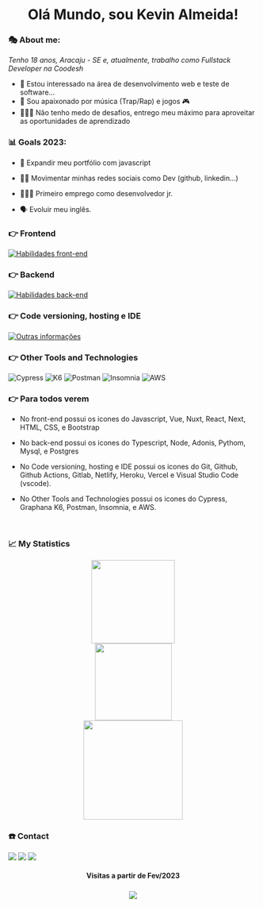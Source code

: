<h1 align='center'>
  Olá Mundo, sou Kevin Almeida!
</h1>

### 🎭 About me:

<p>
  <em>
    Tenho 18 anos, Aracaju - SE e, atualmente, trabalho como Fullstack Developer na Coodesh
  </em>
</p>

- 👀 Estou interessado na área de desenvolvimento web e teste de software...
- 🎵 Sou apaixonado por música (Trap/Rap) e jogos 🎮
- 🦸🏽‍♂️ Não tenho medo de desafios, entrego meu máximo para aproveitar as oportunidades de aprendizado
  
### 📊 Goals 2023:
  
- 📂 Expandir meu portfólio com javascript

- 🤳🏾 Movimentar minhas redes sociais como Dev (github, linkedin...)

- 👨🏾‍💻 Primeiro emprego como desenvolvedor jr.

- 🗣️ Evoluir meu inglês.

### 👉 Frontend
[![Habilidades front-end](https://skillicons.dev/icons?i=js,vue,nuxtjs,react,next,html,css,bootstrap,
)](https://skillicons.dev)
 
### 👉 Backend
[![Habilidades back-end](https://skillicons.dev/icons?i=ts,nodejs,adonis,py,mysql,postgres
)](https://skillicons.dev)

### 👉 Code versioning, hosting e IDE
[![Outras informações](https://skillicons.dev/icons?i=git,github,githubactions,gitlab,netlify,heroku,vercel,vscode
)](https://skillicons.dev)

### 👉 Other Tools and Technologies
![Cypress](https://img.shields.io/badge/cypress-blue.svg?style=for-the-badge&logo=cypress&logoColor=white)
![K6](https://img.shields.io/badge/k6-430098.svg?style=for-the-badge&logo=k6&logoColor=white)
![Postman](https://img.shields.io/badge/postman-FF6C37.svg?style=for-the-badge&logo=postman&logoColor=white)
![Insomnia](https://img.shields.io/badge/insomnia-purple.svg?style=for-the-badge&logo=insomnia&logoColor=white)
![AWS](https://img.shields.io/badge/AWS-232f3e.svg?style=for-the-badge&logo=amazonAWS&logoColor=orange)

### 👉 Para todos verem
- No front-end possui os icones do Javascript, Vue, Nuxt, React, Next, HTML, CSS, e Bootstrap

- No back-end possui os icones do Typescript, Node, Adonis, Pythom, Mysql, e Postgres

- No Code versioning, hosting e IDE possui os icones do Git, Github, Github Actions, Gitlab, Netlify, Heroku, Vercel e Visual Studio Code (vscode).

- No Other Tools and Technologies possui os icones do Cypress, Graphana K6, Postman, Insomnia, e AWS.

<br />

### 📈 My Statistics

<div align="center">
  <div>
    <img height="168em" widht="40" src="https://streak-stats.demolab.com?user=eukvyn&theme=radical&hide_border=false&locale=pt_BR&date_format=j%2Fn%5B%2FY%5D"/>
  </div>
  <div>
    <img height="155em" widht="40" src="https://github-readme-stats.vercel.app/api?username=eukvyn&show_icons=true&theme=radical&include_all_commits=true&hide=issues&count_private=true"/>
  </div>
  <div>
    <img height="200em" src="https://github-readme-stats.vercel.app/api/top-langs/?username=eukvyn&layout=compact&hide=java,python,jupyter%20notebook,powershell&langs_count=5&theme=radical"/>
  </div>
</div>
 
### ☎️ Contact
<div> 
  <a href="https://instagram.com/eukvyn" target="_blank"><img src="https://img.shields.io/badge/-Instagram-%23E4405F?style=for-the-badge&logo=instagram&logoColor=white" target="_blank"></a>
  <a href = "mailto:janioklalmeida05@gmail.com"><img src="https://img.shields.io/badge/-Gmail-%23333?style=for-the-badge&logo=gmail&logoColor=white" target="_blank"></a>
  <a href="https://www.linkedin.com/in/kevin-almeida-desenvolvedor/" target="_blank"><img src="https://img.shields.io/badge/-LinkedIn-%230077B5?style=for-the-badge&logo=linkedin&logoColor=white" target="_blank"></a> 
</div>

<h4 align="center">Visitas a partir de Fev/2023</h4>

###

<div align="center">
  <img src="https://profile-counter.glitch.me/eukvyn/count.svg?"  />
</div>
